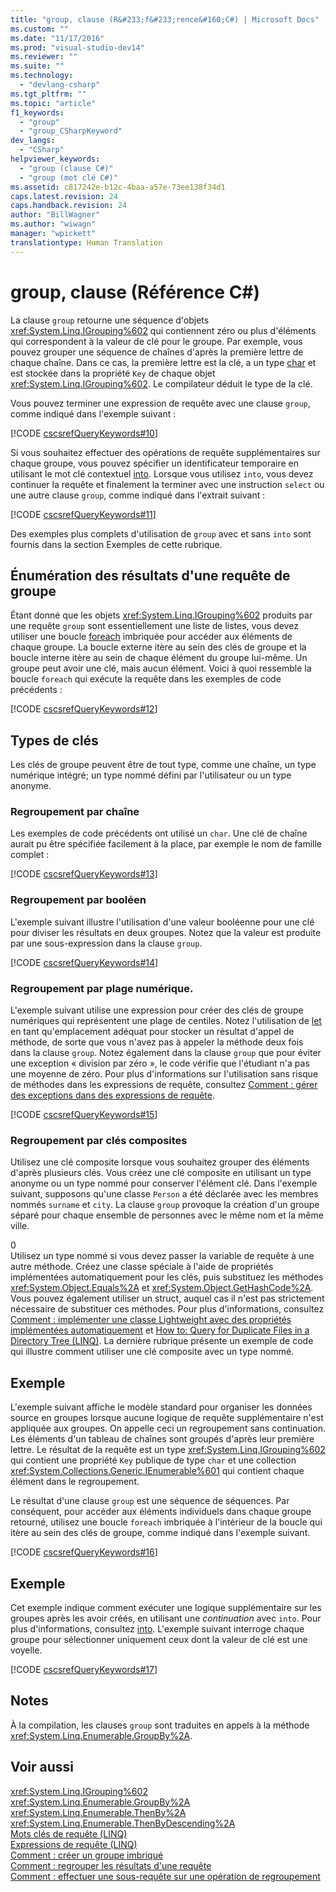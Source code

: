 ```yaml
---
title: "group, clause (R&#233;f&#233;rence&#160;C#) | Microsoft Docs"
ms.custom: ""
ms.date: "11/17/2016"
ms.prod: "visual-studio-dev14"
ms.reviewer: ""
ms.suite: ""
ms.technology: 
  - "devlang-csharp"
ms.tgt_pltfrm: ""
ms.topic: "article"
f1_keywords: 
  - "group"
  - "group_CSharpKeyword"
dev_langs: 
  - "CSharp"
helpviewer_keywords: 
  - "group (clause C#)"
  - "group (mot clé C#)"
ms.assetid: c817242e-b12c-4baa-a57e-73ee138f34d1
caps.latest.revision: 24
caps.handback.revision: 24
author: "BillWagner"
ms.author: "wiwagn"
manager: "wpickett"
translationtype: Human Translation
---
```

# group, clause (R&#233;f&#233;rence&#160;C#)
La clause `group` retourne une séquence d'objets <xref:System.Linq.IGrouping%602> qui contiennent zéro ou plus d'éléments qui correspondent à la valeur de clé pour le groupe.  Par exemple, vous pouvez grouper une séquence de chaînes d'après la première lettre de chaque chaîne.  Dans ce cas, la première lettre est la clé, a un type [char](../../../csharp/language-reference/keywords/char.md) et est stockée dans la propriété `Key` de chaque objet <xref:System.Linq.IGrouping%602>.  Le compilateur déduit le type de la clé.  
  
 Vous pouvez terminer une expression de requête avec une clause `group`, comme indiqué dans l'exemple suivant :  
  
 [!CODE [cscsrefQueryKeywords#10](../CodeSnippet/VS_Snippets_VBCSharp/CsCsrefQueryKeywords#10)]  
  
 Si vous souhaitez effectuer des opérations de requête supplémentaires sur chaque groupe, vous pouvez spécifier un identificateur temporaire en utilisant le mot clé contextuel [into](../../../csharp/language-reference/keywords/into.md).  Lorsque vous utilisez `into`, vous devez continuer la requête et finalement la terminer avec une instruction `select` ou une autre clause `group`, comme indiqué dans l'extrait suivant :  
  
 [!CODE [cscsrefQueryKeywords#11](../CodeSnippet/VS_Snippets_VBCSharp/CsCsrefQueryKeywords#11)]  
  
 Des exemples plus complets d'utilisation de `group` avec et sans `into` sont fournis dans la section Exemples de cette rubrique.  
  
## Énumération des résultats d'une requête de groupe  
 Étant donné que les objets <xref:System.Linq.IGrouping%602> produits par une requête `group` sont essentiellement une liste de listes, vous devez utiliser une boucle [foreach](../../../csharp/language-reference/keywords/foreach-in.md) imbriquée pour accéder aux éléments de chaque groupe.  La boucle externe itère au sein des clés de groupe et la boucle interne itère au sein de chaque élément du groupe lui\-même.  Un groupe peut avoir une clé, mais aucun élément.  Voici à quoi ressemble la boucle `foreach` qui exécute la requête dans les exemples de code précédents :  
  
 [!CODE [cscsrefQueryKeywords#12](../CodeSnippet/VS_Snippets_VBCSharp/CsCsrefQueryKeywords#12)]  
  
## Types de clés  
 Les clés de groupe peuvent être de tout type, comme une chaîne, un type numérique intégré; un type nommé défini par l'utilisateur ou un type anonyme.  
  
### Regroupement par chaîne  
 Les exemples de code précédents ont utilisé un `char`.  Une clé de chaîne aurait pu être spécifiée facilement à la place, par exemple le nom de famille complet :  
  
 [!CODE [cscsrefQueryKeywords#13](../CodeSnippet/VS_Snippets_VBCSharp/CsCsrefQueryKeywords#13)]  
  
### Regroupement par booléen  
 L'exemple suivant illustre l'utilisation d'une valeur booléenne pour une clé pour diviser les résultats en deux groupes.  Notez que la valeur est produite par une sous\-expression dans la clause `group`.  
  
 [!CODE [cscsrefQueryKeywords#14](../CodeSnippet/VS_Snippets_VBCSharp/CsCsrefQueryKeywords#14)]  
  
### Regroupement par plage numérique.  
 L'exemple suivant utilise une expression pour créer des clés de groupe numériques qui représentent une plage de centiles.  Notez l'utilisation de [let](../../../csharp/language-reference/keywords/let-clause.md) en tant qu'emplacement adéquat pour stocker un résultat d'appel de méthode, de sorte que vous n'avez pas à appeler la méthode deux fois dans la clause `group`.  Notez également dans la clause `group` que pour éviter une exception « division par zéro », le code vérifie que l'étudiant n'a pas une moyenne de zéro.  Pour plus d'informations sur l'utilisation sans risque de méthodes dans les expressions de requête, consultez [Comment : gérer des exceptions dans des expressions de requête](../../../csharp/programming-guide/linq-query-expressions/how-to-handle-exceptions-in-query-expressions.md).  
  
 [!CODE [cscsrefQueryKeywords#15](../CodeSnippet/VS_Snippets_VBCSharp/CsCsrefQueryKeywords#15)]  
  
### Regroupement par clés composites  
 Utilisez une clé composite lorsque vous souhaitez grouper des éléments d'après plusieurs clés.  Vous créez une clé composite en utilisant un type anonyme ou un type nommé pour conserver l'élément clé.  Dans l'exemple suivant, supposons qu'une classe `Person` a été déclarée avec les membres nommés `surname` et `city`.  La clause `group` provoque la création d'un groupe séparé pour chaque ensemble de personnes avec le même nom et la même ville.  
  
<CodeContentPlaceHolder>0</CodeContentPlaceHolder>  
 Utilisez un type nommé si vous devez passer la variable de requête à une autre méthode.  Créez une classe spéciale à l'aide de propriétés implémentées automatiquement pour les clés, puis substituez les méthodes <xref:System.Object.Equals%2A> et <xref:System.Object.GetHashCode%2A>.  Vous pouvez également utiliser un struct, auquel cas il n'est pas strictement nécessaire de substituer ces méthodes.  Pour plus d'informations, consultez [Comment : implémenter une classe Lightweight avec des propriétés implémentées automatiquement](../../../csharp/programming-guide/classes-and-structs/how-to-implement-a-lightweight-class-with-auto-implemented-properties.md) et [How to: Query for Duplicate Files in a Directory Tree \(LINQ\)](../Topic/How%20to:%20Query%20for%20Duplicate%20Files%20in%20a%20Directory%20Tree%20\(LINQ\).md).  La dernière rubrique présente un exemple de code qui illustre comment utiliser une clé composite avec un type nommé.  
  
## Exemple  
 L'exemple suivant affiche le modèle standard pour organiser les données source en groupes lorsque aucune logique de requête supplémentaire n'est appliquée aux groupes.  On appelle ceci un regroupement sans continuation.  Les éléments d'un tableau de chaînes sont groupés d'après leur première lettre.  Le résultat de la requête est un type <xref:System.Linq.IGrouping%602> qui contient une propriété `Key` publique de type `char` et une collection <xref:System.Collections.Generic.IEnumerable%601> qui contient chaque élément dans le regroupement.  
  
 Le résultat d'une clause `group` est une séquence de séquences.  Par conséquent, pour accéder aux éléments individuels dans chaque groupe retourné, utilisez une boucle `foreach` imbriquée à l'intérieur de la boucle qui itère au sein des clés de groupe, comme indiqué dans l'exemple suivant.  
  
 [!CODE [cscsrefQueryKeywords#16](../CodeSnippet/VS_Snippets_VBCSharp/CsCsrefQueryKeywords#16)]  
  
## Exemple  
 Cet exemple indique comment exécuter une logique supplémentaire sur les groupes après les avoir créés, en utilisant une *continuation* avec `into`.  Pour plus d'informations, consultez [into](../../../csharp/language-reference/keywords/into.md).  L'exemple suivant interroge chaque groupe pour sélectionner uniquement ceux dont la valeur de clé est une voyelle.  
  
 [!CODE [cscsrefQueryKeywords#17](../CodeSnippet/VS_Snippets_VBCSharp/CsCsrefQueryKeywords#17)]  
  
## Notes  
 À la compilation, les clauses `group` sont traduites en appels à la méthode <xref:System.Linq.Enumerable.GroupBy%2A>.  
  
## Voir aussi  
 <xref:System.Linq.IGrouping%602>   
 <xref:System.Linq.Enumerable.GroupBy%2A>   
 <xref:System.Linq.Enumerable.ThenBy%2A>   
 <xref:System.Linq.Enumerable.ThenByDescending%2A>   
 [Mots clés de requête \(LINQ\)](../../../csharp/language-reference/keywords/query-keywords.md)   
 [Expressions de requête \(LINQ\)](../../../csharp/programming-guide/linq-query-expressions/index.md)   
 [Comment : créer un groupe imbriqué](../../../csharp/programming-guide/linq-query-expressions/how-to-create-a-nested-group.md)   
 [Comment : regrouper les résultats d'une requête](../../../csharp/programming-guide/linq-query-expressions/how-to-group-query-results.md)   
 [Comment : effectuer une sous\-requête sur une opération de regroupement](../../../csharp/programming-guide/linq-query-expressions/how-to-perform-a-subquery-on-a-grouping-operation.md)